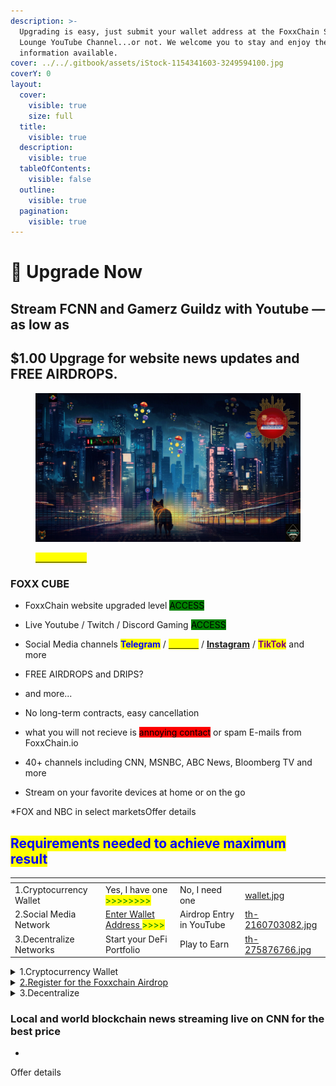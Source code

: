 ```yaml
---
description: >-
  Upgrading is easy, just submit your wallet address at the FoxxChain Stargate
  Lounge YouTube Channel...or not. We welcome you to stay and enjoy the
  information available.
cover: ../../.gitbook/assets/iStock-1154341603-3249594100.jpg
coverY: 0
layout:
  cover:
    visible: true
    size: full
  title:
    visible: true
  description:
    visible: true
  tableOfContents:
    visible: false
  outline:
    visible: true
  pagination:
    visible: true
---
```


# 🏧 Upgrade Now

## Stream FCNN and Gamerz Guildz with Youtube — as low as&#x20;

## $1.00 Upgrage for website news updates and FREE AIRDROPS.

<figure><img src="../../.gitbook/assets/FCNN AIRDROP .png" alt=""><figcaption><p><a href="https://foxxchain.github.io/"><mark style="color:yellow;">CLICK HERE</mark></a></p></figcaption></figure>

### FOXX CUBE

* FoxxChain website upgraded level <mark style="background-color:green;">ACCESS</mark>
* Live Youtube / Twitch / Discord Gaming <mark style="background-color:green;">ACCESS</mark>
* Social Media channels <mark style="color:blue;">**Telegram**</mark> / [<mark style="color:yellow;">**Twitter**</mark>](https://twitter.com/foxxontheblocks) / [**Instagram**](https://www.instagram.com/foxxchain.io/?igshid=NGExMmI2YTkyZg%3D%3D) / <mark style="color:purple;">**TikTok**</mark> and more
* FREE AIRDROPS and DRIPS?&#x20;
* and more...
* No long-term contracts, easy cancellation
* what you will not recieve is <mark style="background-color:red;">annoying contact</mark> or spam E-mails from FoxxChain.io&#x20;







* 40+ channels including CNN, MSNBC, ABC News, Bloomberg TV and more
* Stream on your favorite devices at home or on the go

\*FOX and NBC in select marketsOffer details

## <mark style="color:blue;">Requirements needed to achieve maximum result</mark>

<table data-view="cards"><thead><tr><th></th><th></th><th></th><th data-hidden data-card-cover data-type="files"></th></tr></thead><tbody><tr><td>1.Cryptocurrency Wallet</td><td>Yes, I have one <mark style="color:green;">>>>>>>>></mark></td><td>No, I need one</td><td><a href="../../.gitbook/assets/wallet.jpg">wallet.jpg</a></td></tr><tr><td>2.Social Media Network</td><td><a href="https://forms.gle/oYWmZYH33iSPjZap9">Enter Wallet Address </a><mark style="color:green;">>>>></mark></td><td>Airdrop Entry in YouTube</td><td><a href="../../.gitbook/assets/th-2160703082.jpg">th-2160703082.jpg</a></td></tr><tr><td>3.Decentralize Networks</td><td>Start your DeFi Portfolio</td><td>Play to Earn</td><td><a href="../../.gitbook/assets/th-275876766.jpg">th-275876766.jpg</a></td></tr></tbody></table>

<details>

<summary>1.Cryptocurrency Wallet</summary>

* Yes, I have one
* No, I need one

</details>



<details>

<summary><a href="https://forms.gle/oYWmZYH33iSPjZap9">2.Register for the Foxxchain Airdrop</a></summary>

Comment #airdrop with your full wallet address on Social media



</details>

<details>

<summary>3.Decentralize</summary>

Plug into one of our favorite DeFi Protocols

</details>

### &#x20;Local and world blockchain news streaming live on CNN for the best price

*

Offer details

